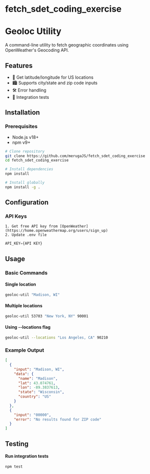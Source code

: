 # fetch_sdet_coding_exercise

# Geoloc Utility

A command-line utility to fetch geographic coordinates using OpenWeather's Geocoding API.


## Features

- 📍 Get latitude/longitude for US locations
- 🏙️ Supports city/state and zip code inputs
- 🛠️ Error handling
- 🧪 Integration tests

## Installation

### Prerequisites
- Node.js v18+
- npm v9+

```bash
# Clone repository
git clone https://github.com/merugaJS/fetch_sdet_coding_exercise
cd fetch_sdet_coding_exercise

# Install dependencies
npm install

# Install globally
npm install -g .
```

## Configuration
### API Keys
    1. Get free API key from [OpenWeather](https://home.openweathermap.org/users/sign_up)
    2. Update .env file
```javascript
API_KEY={API KEY}
```


## Usage

### Basic Commands

#### Single location
```bash
geoloc-util "Madison, WI"
```

#### Multiple locations
```bash
geoloc-util 53703 "New York, NY" 90001
```

#### Using --locations flag
```bash
geoloc-util --locations "Los Angeles, CA" 90210
```

### Example Output
```json
[
  {
    "input": "Madison, WI",
    "data": {
      "name": "Madison",
      "lat": 43.074761,
      "lon": -89.3837613,
      "state": "Wisconsin",
      "country": "US"
    }
  },
  {
    "input": "00000",
    "error": "No results found for ZIP code"
  }
]
```
## Testing

#### Run integration tests
```bash
npm test
```
